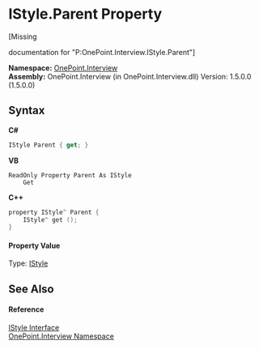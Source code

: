 # IStyle.Parent Property 
 

\[Missing <summary> documentation for "P:OnePoint.Interview.IStyle.Parent"\]

**Namespace:**&nbsp;<a href="N_OnePoint_Interview">OnePoint.Interview</a><br />**Assembly:**&nbsp;OnePoint.Interview (in OnePoint.Interview.dll) Version: 1.5.0.0 (1.5.0.0)

## Syntax

**C#**<br />
``` C#
IStyle Parent { get; }
```

**VB**<br />
``` VB
ReadOnly Property Parent As IStyle
	Get
```

**C++**<br />
``` C++
property IStyle^ Parent {
	IStyle^ get ();
}
```


#### Property Value
Type: <a href="T_OnePoint_Interview_IStyle">IStyle</a>

## See Also


#### Reference
<a href="T_OnePoint_Interview_IStyle">IStyle Interface</a><br /><a href="N_OnePoint_Interview">OnePoint.Interview Namespace</a><br />